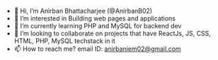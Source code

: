 - 👋 Hi, I’m Anirban Bhattacharjee (@AnirbanB02)
- 👀 I’m interested in Building web pages and applications
- 🌱 I’m currently learning PHP and MySQL for backend dev
- 💞️ I’m looking to collaborate on projects that have ReactJs, JS, CSS, HTML, PHP, MySQL techstack in it
- 📫 How to reach me?
      email ID: anirbaniem02@gmail.com

<!---
AnirbanB02/AnirbanB02 is a ✨ special ✨ repository because its `README.md` (this file) appears on your GitHub profile.
You can click the Preview link to take a look at your changes.
--->
